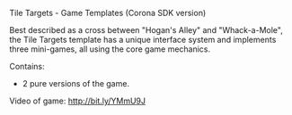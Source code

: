 Tile Targets - Game Templates (Corona SDK version)

Best described as a cross between "Hogan's Alley" and "Whack-a-Mole", the Tile Targets template has a unique interface system and implements three mini-games, all using the core game mechanics.



Contains: 

- 2 pure versions of the game.



Video of game: http://bit.ly/YMmU9J
